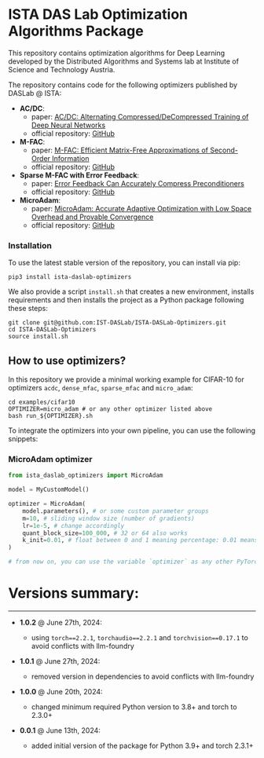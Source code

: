 # ISTA DAS Lab Optimization Algorithms Package
This repository contains optimization algorithms for Deep Learning developed by 
the Distributed Algorithms and Systems lab at Institute of Science and Technology Austria.

The repository contains code for the following optimizers published by DASLab @ ISTA:
- **AC/DC**:
  - paper: [AC/DC: Alternating Compressed/DeCompressed Training of Deep Neural Networks](https://arxiv.org/abs/2106.12379)
  - official repository: [GitHub](https://github.com/IST-DASLab/ACDC)
- **M-FAC**:
  - paper: [M-FAC: Efficient Matrix-Free Approximations of Second-Order Information](https://arxiv.org/abs/2107.03356)
  - official repository: [GitHub](https://github.com/IST-DASLab/M-FAC)
- **Sparse M-FAC with Error Feedback**:
  - paper: [Error Feedback Can Accurately Compress Preconditioners](https://arxiv.org/abs/2306.06098)
  - official repository: [GitHub](https://github.com/IST-DASLab/EFCP/)
- **MicroAdam**:
  - paper: [MicroAdam: Accurate Adaptive Optimization with Low Space Overhead and Provable Convergence](https://arxiv.org/abs/2405.15593)
  - official repository: [GitHub](https://github.com/IST-DASLab/MicroAdam)

### Installation
To use the latest stable version of the repository, you can install via pip:

```shell
pip3 install ista-daslab-optimizers
```

We also provide a script `install.sh` that creates a new environment, installs requirements
and then installs the project as a Python package following these steps:

```shell
git clone git@github.com:IST-DASLab/ISTA-DASLab-Optimizers.git
cd ISTA-DASLab-Optimizers
source install.sh
```

## How to use optimizers?

In this repository we provide a minimal working example for CIFAR-10 for optimizers `acdc`, `dense_mfac`, `sparse_mfac` and `micro_adam`:
```shell
cd examples/cifar10
OPTIMIZER=micro_adam # or any other optimizer listed above
bash run_${OPTIMIZER}.sh
```

To integrate the optimizers into your own pipeline, you can use the following snippets:

### MicroAdam optimizer
```python
from ista_daslab_optimizers import MicroAdam

model = MyCustomModel()

optimizer = MicroAdam(
    model.parameters(), # or some custom parameter groups
    m=10, # sliding window size (number of gradients)
    lr=1e-5, # change accordingly
    quant_block_size=100_000, # 32 or 64 also works
    k_init=0.01, # float between 0 and 1 meaning percentage: 0.01 means 1%
)

# from now on, you can use the variable `optimizer` as any other PyTorch optimizer
```

# Versions summary:

---

- **1.0.2** @ June 27th, 2024:

  - using `torch==2.2.1`, `torchaudio==2.2.1` and `torchvision==0.17.1` to avoid conflicts with llm-foundry
 
- **1.0.1** @ June 27th, 2024:

  - removed version in dependencies to avoid conflicts with llm-foundry

- **1.0.0** @ June 20th, 2024:
  
  - changed minimum required Python version to 3.8+ and torch to 2.3.0+

- **0.0.1** @ June 13th, 2024:

  - added initial version of the package for Python 3.9+ and torch 2.3.1+